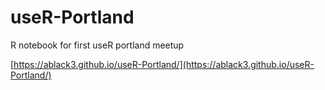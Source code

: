 # useR-Portland
R notebook for first useR portland meetup

[https://ablack3.github.io/useR-Portland/](https://ablack3.github.io/useR-Portland/)
